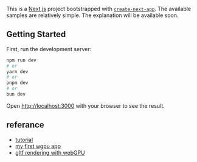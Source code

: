 This is a [Next.js](https://nextjs.org/) project bootstrapped with [`create-next-app`](https://github.com/vercel/next.js/tree/canary/packages/create-next-app).
The available samples are relatively simple. The explanation will be available soon.

## Getting Started

First, run the development server:

```bash
npm run dev
# or
yarn dev
# or
pnpm dev
# or
bun dev
```

Open [http://localhost:3000](http://localhost:3000) with your browser to see the result.


## referance
 - [tutorial](https://github.com/jack1232/WebGPU-Step-By-Step/blob/main/README.md)
 - [my first wgpu app](https://codelabs.developers.google.com/your-first-webgpu-app)
 - [gltf rendering with webGPU](https://www.willusher.io/graphics/2023/05/16/0-to-gltf-first-mesh)